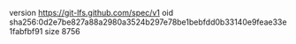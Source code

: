 version https://git-lfs.github.com/spec/v1
oid sha256:0d2e7be827a88a2980a3524b297e78be1bebfdd0b33140e9feae33e1fabfbf91
size 8756

